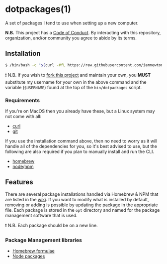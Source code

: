 # dotpackages(1)

A set of packages I tend to use when setting up a new computer.

**N.B.** This project has a [Code of Conduct](./.github/CODE_OF_CONDUCT.md). By interacting with this repository, organization, and/or community you agree to abide by its terms.

## Installation

```bash
$ /bin/bash -c "$(curl -#fL https://raw.githubusercontent.com/iamnewton/dotpackages/main/bin/dotpackages)"
```

:exclamation: N.B. If you wish to [fork this project](https://github.com/iamnewton/dotpackages/fork) and maintain your own, you **MUST** substitute my username for your own in the above command and the variable (`$USERNAME`) found at the top of the `bin/dotpackages` script.

### Requirements

If you're on MacOS then you already have these, but a Linux system may not come with all:

* [curl](http://curl.haxx.se)
* [git](http://git-scm.com)

If you use the installation command above, then no need to worry as it will handle all of the dependencies for you, so it's best advised to use, but the following are also required if you plan to manually install and run the CLI.

* [homebrew](http://brew.sh)
* [node](http://nodejs.org)/[npm](https://www.npmjs.org)

## Features

There are several package installations handled via Homebrew & NPM that are listed in the [wiki](https://github.com/iamnewton/dotpackages/wiki). If you want to modify what is installed by default, removing or adding is possible by updating the package in the appropriate file.  Each package is stored in the `opt` directory and named for the package management software that is used.

:exclamation: N.B. Each package should be on a new line.

### Package Management libraries

* [Homebrew formulae](https://github.com/iamnewton/dotpackages/wiki/Homebrew)
* [Node packages](https://github.com/iamnewton/dotpackages/wiki/Node)
